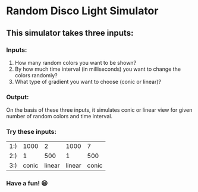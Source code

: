 # Random Disco Light Simulator

## This simulator takes three inputs:

### Inputs:

1. How many random colors you want to be shown?
2. By how much time interval (in milliseconds) you want to change the colors randomly?<br>
3. What type of gradient you want to choose (conic or linear)?<br>

### Output:

On the basis of these three inputs, it simulates conic or linear view for given number of random colors and time interval.

### Try these inputs:
<table>
        <tr>
            <td>1:)</td>
            <td>1000</td>
            <td>2</td>
            <td>1000</td>
            <td>7</td>
        </tr>
        <tr>
            <td>2:)</td>
            <td>1</td>
            <td>500</td>
            <td>1</td>
            <td>500</td>
        </tr>
        <tr>
            <td>3:)</td>
            <td>conic</td>
            <td>linear</td>
            <td>linear</td>
            <td>conic</td>
</table>

### Have a fun! 😄
